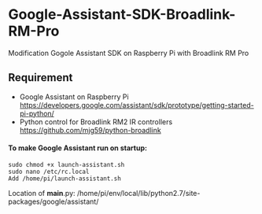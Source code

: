 # Google-Assistant-SDK-Broadlink-RM-Pro
Modification Gogole Assistant SDK on Raspberry Pi with Broadlink RM Pro


## Requirement
* Google Assistant on Raspberry Pi
https://developers.google.com/assistant/sdk/prototype/getting-started-pi-python/
* Python control for Broadlink RM2 IR controllers
https://github.com/mjg59/python-broadlink


#### To make Google Assistant run on startup:
```
sudo chmod +x launch-assistant.sh
sudo nano /etc/rc.local
Add /home/pi/launch-assistant.sh
```

Location of __main__.py: /home/pi/env/local/lib/python2.7/site-packages/google/assistant/
